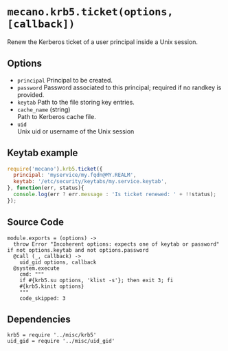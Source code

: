 
# `mecano.krb5.ticket(options, [callback])`

Renew the Kerberos ticket of a user principal inside a Unix session.

## Options

*   `principal`
    Principal to be created.
*   `password`
    Password associated to this principal; required if no randkey is
    provided.
*   `keytab`
    Path to the file storing key entries.
*   `cache_name` (string)    
    Path to Kerberos cache file.    
*   `uid`    
    Unix uid or username of the Unix session

## Keytab example

```js
require('mecano').krb5.ticket({
  principal: 'myservice/my.fqdn@MY.REALM',
  keytab: '/etc/security/keytabs/my.service.keytab',
}, function(err, status){
  console.log(err ? err.message : 'Is ticket renewed: ' + !!status);
});
```

## Source Code

    module.exports = (options) ->
      throw Error "Incoherent options: expects one of keytab or password" if not options.keytab and not options.password
      @call (_, callback) ->
        uid_gid options, callback
      @system.execute
        cmd: """
        if #{krb5.su options, 'klist -s'}; then exit 3; fi
        #{krb5.kinit options}
        """
        code_skipped: 3
    
## Dependencies

    krb5 = require '../misc/krb5'
    uid_gid = require '../misc/uid_gid'
